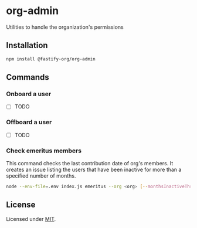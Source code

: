 # org-admin
Utilities to handle the organization's permissions

## Installation

```bash
npm install @fastify-org/org-admin
```

## Commands

### Onboard a user

- [ ] TODO

### Offboard a user

- [ ] TODO

### Check emeritus members

This command checks the last contribution date of org's members.
It creates an issue listing the users that have been inactive for more than a specified number of months.


```bash
node --env-file=.env index.js emeritus --org <org> [--monthsInactiveThreshold] [--dryRun]
```

## License

Licensed under [MIT](./LICENSE).
